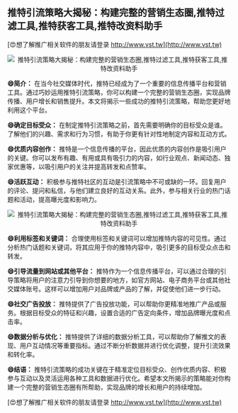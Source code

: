 ## **推特引流策略大揭秘：构建完整的营销生态圈,推特过滤工具,推特获客工具,推特改资料助手**

[😍想了解推广相关软件的朋友请登录 http://www.vst.tw](http://www.vst.tw)

 <center><img src="https://vst.tw/MP4/tuiguang/png/2.png" alt="推特引流策略大揭秘：构建完整的营销生态圈,推特过滤工具,推特获客工具,推特改资料助手"></center>

**😄简介：**
在当今社交媒体时代，推特已经成为了一个重要的信息传播平台和营销工具。通过巧妙运用推特引流策略，你可以构建一个完整的营销生态圈，实现品牌传播、用户增长和销售提升。本文将揭示一些成功的推特引流策略，帮助您更好地利用这个平台。

**😄确定目标受众：**
在制定推特引流策略之前，首先需要明确你的目标受众是谁。了解他们的兴趣、需求和行为习惯，有助于你更有针对性地制定内容和互动方式。

**😄优质内容创作：**
推特是一个信息传播的平台，因此优质的内容创作是吸引用户的关键。你可以发布有趣、有用或具有吸引力的内容，如行业观点、新闻动态、独家优惠等，以吸引用户的关注并提高转发和点赞率。

**😄活跃互动：**
积极参与推特社区的互动是引流策略中不可或缺的一环。回复用户的评论、提问和私信，与他们建立良好的互动关系。此外，参与相关行业的热门话题和活动，提高曝光度和影响力。

 <center><img src="https://vst.tw/MP4/tuiguang/png/0.png" alt="推特引流策略大揭秘：构建完整的营销生态圈,推特过滤工具,推特获客工具,推特改资料助手"></center>

**😄利用标签和关键词：**
合理使用标签和关键词可以增加推特内容的可见性。通过分析热门话题和关键词，将其应用于你的推特内容中，吸引更多的目标受众点击和转发。

**😄引导流量到网站或其他平台：**
推特作为一个信息传播平台，可以通过合理的引导策略将用户的注意力引导到你想要的地方，如官方网站、电子商务平台或其他社交媒体账号。这样可以增加用户对品牌或产品的了解，并促使他们进一步行动。

**😄社交广告投放：**
推特提供了广告投放功能，可以帮助你更精准地推广产品或服务。根据目标受众的特征和兴趣，设置合适的广告定向条件，增加品牌曝光度和点击率。

**😄数据分析与优化：**
推特提供了详细的数据分析工具，可以帮助你了解推文的表现、用户互动情况等重要指标。通过不断分析数据并进行优化调整，提升引流效果和转化率。

**😄结语：**
推特引流策略的成功关键在于精准定位目标受众、创作优质内容、积极参与互动以及灵活运用各种工具和数据进行优化。希望本文所揭示的策略能对你构建一个完整的营销生态圈有所帮助，实现品牌的增长和用户的持续增加。

[😍想了解推广相关软件的朋友请登录 http://www.vst.tw](http://www.vst.tw)



